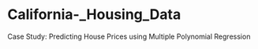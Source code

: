 # California-_Housing_Data
Case Study: Predicting House Prices using Multiple Polynomial Regression
